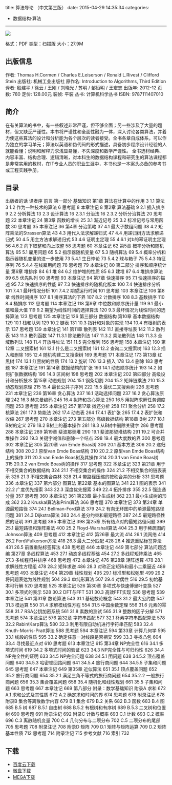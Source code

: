 title: 算法导论 （中文第三版）
date: 2015-04-29 14:35:34
categories:
  - 数据结构·算法
---

![](http://img3.douban.com/lpic/s25648004.jpg)

格式：PDF
类型：扫描版
大小：27.9M

<!--more-->

## 出版信息 ##

作者: Thomas H.Cormen / Charles E.Leiserson / Ronald L.Rivest / Clifford Stein 
出版社: 机械工业出版社
原作名: Introduction to Algorithms, Third Edition
译者: 殷建平 / 徐云 / 王刚 / 刘晓光 / 苏明 / 邹恒明 / 王宏志 
出版年: 2012-12
页数: 780
定价: 128.00元
装帧: 平装
丛书: 计算机科学丛书
ISBN: 9787111407010

## 简介 ##

在有关算法的书中，有一些叙述非常严谨，但不够全面；另一些涉及了大量的题材，但又缺乏严谨性。本书将严谨性和全面性融为一体，深入讨论各类算法，并着力使这些算法的设计和分析能为各个层次的读者接受。全书各章自成体系，可以作为独立的学习单元；算法以英语和伪代码的形式描述，具备初步程序设计经验的人就能看懂；说明和解释力求浅显易懂，不失深度和数学严谨性。
全书选材经典、内容丰富、结构合理、逻辑清晰，对本科生的数据结构课程和研究生的算法课程都是非常实用的教材，在IT专业人员的职业生涯中，本书也是一本案头必备的参考书或工程实践手册。

## 目录 ##

出版者的话
译者序
前言
第一部分 基础知识
第1章 算法在计算中的作用 3
1.1 算法 3
1.2 作为一种技术的算法 6
思考题 8
本章注记 8
第2章 算法基础 9
2.1 插入排序 9
2.2 分析算法 13
2.3 设计算法 16
2.3.1 分治法 16
2.3.2 分析分治算法 20
思考题 22
本章注记 24
第3章 函数的增长 25
3.1 渐近记号 25
3.2 标准记号与常用函数 30
思考题 35
本章注记 36
第4章 分治策略 37
4.1 最大子数组问题 38
4.2 矩阵乘法的Strassen算法 43
4.3 用代入法求解递归式 47
4.4 用递归树方法求解递归式 50
4.5 用主方法求解递归式 53
4.6 证明主定理 55
4.6.1 对b的幂证明主定理 56
4.6.2 向下取整和向上取整 58
思考题 60
本章注记 62
第5章 概率分析和随机算法 65
5.1 雇用问题 65
5.2 指示器随机变量 67
5.3 随机算法 69
5.4 概率分析和指示器随机变量的进一步使用 73
5.4.1 生日悖论 73
5.4.2 球与箱子 75
5.4.3 特征序列 76
5.4.4 在线雇用问题 78
思考题 79
本章注记 80
第二部分 排序和顺序统计量
第6章 堆排序 84
6.1 堆 84
6.2 维护堆的性质 85
6.3 建堆 87
6.4 堆排序算法 89
6.5 优先队列 90
思考题 93
本章注记 94
第7章 快速排序 95
7.1 快速排序的描述 95
7.2 快速排序的性能 97
7.3 快速排序的随机化版本 100
7.4 快速排序分析 101
7.4.1 最坏情况分析 101
7.4.2 期望运行时间 101
思考题 103
本章注记 106
第8章 线性时间排序 107
8.1 排序算法的下界 107
8.2 计数排序 108
8.3 基数排序 110
8.4 桶排序 112
思考题 114
本章注记 118
第9章 中位数和顺序统计量 119
9.1 最小值和最大值 119
9.2 期望为线性时间的选择算法 120
9.3 最坏情况为线性时间的选择算法 123
思考题 125
本章注记 126
第三部分 数据结构
第10章 基本数据结构 129
10.1 栈和队列 129
10.2 链表 131
10.3 指针和对象的实现 134
10.4 有根树的表示 137
思考题 139
本章注记 141
第11章 散列表 142
11.1 直接寻址表 142
11.2 散列表 143
11.3 散列函数 147
11.3.1 除法散列法 147
11.3.2 乘法散列法 148
11.3.3 全域散列法 148
11.4 开放寻址法 151
11.5 完全散列 156
思考题 158
本章注记 160
第12章 二叉搜索树 161
12.1 什么是二叉搜索树 161
12.2 查询二叉搜索树 163
12.3 插入和删除 165
12.4 随机构建二叉搜索树 169
思考题 171
本章注记 173
第13章 红黑树 174
13.1 红黑树的性质 174
13.2 旋转 176
13.3 插入 178
13.4 删除 183
思考题 187
本章注记 191
第14章 数据结构的扩张 193
14.1 动态顺序统计 193
14.2 如何扩张数据结构 196
14.3 区间树 198
思考题 202
本章注记 202
第四部分 高级设计和分析技术
第15章 动态规划 204
15.1 钢条切割 204
15.2 矩阵链乘法 210
15.3 动态规划原理 215
15.4 最长公共子序列 222
15.5 最优二叉搜索树 226
思考题 231
本章注记 236
第16章 贪心算法 237
16.1 活动选择问题 237
16.2 贪心算法原理 242
16.3 赫夫曼编码 245
16.4 拟阵和贪心算法 250
16.5 用拟阵求解任务调度问题 253
思考题 255
本章注记 257
第17章 摊还分析 258
17.1 聚合分析 258
17.2 核算法 261
17.3 势能法 262
17.4 动态表 264
17.4.1 表扩张 265
17.4.2 表扩张和收缩 267
思考题 270
本章注记 273
第五部分 高级数据结构
第18章 B树 277
18.1 B树的定义 279
18.2 B树上的基本操作 281
18.3 从B树中删除关键字 286
思考题 288
本章注记 289
第19章 斐波那契堆 290
19.1 斐波那契堆结构 291
19.2 可合并堆操作 292
19.3 关键字减值和删除一个结点 298
19.4 最大度数的界 300
思考题 302
本章注记 305
第20章 van Emde Boas树 306
20.1 基本方法 306
20.2 递归结构 308
20.2.1 原型van Emde Boas结构 310
20.2.2 原型van Emde Boas结构上的操作 311
20.3 van Emde Boas树及其操作 314
20.3.1 van Emde Boas树 315
20.3.2 van Emde Boas树的操作 317
思考题 322
本章注记 323
第21章 用于不相交集合的数据结构 324
21.1 不相交集合的操作 324
21.2 不相交集合的链表表示 326
21.3 不相交集合森林 328
21.4 带路径压缩的按秩合并的分析 331
思考题 336
本章注记 337
第六部分 图算法
第22章 基本的图算法 341
22.1 图的表示 341
22.2 广度优先搜索 343
22.3 深度优先搜索 349
22.4 拓扑排序 355
22.5 强连通分量 357
思考题 360
本章注记 361
第23章 最小生成树 362
23.1 最小生成树的形成 362
23.2 Kruskal算法和Prim算法 366
思考题 370
本章注记 373
第24章 单源最短路径 374
24.1 Bellman-Ford算法 379
24.2 有向无环图中的单源最短路径问题 381
24.3 Dijkstra算法 383
24.4 差分约束和最短路径 387
24.5 最短路径性质的证明 391
思考题 395
本章注记 398
第25章 所有结点对的最短路径问题 399
25.1 最短路径和矩阵乘法 400
25.2 Floyd-Warshall算法 404
25.3 用于稀疏图的Johnson算法 409
思考题 412
本章注记 412
第26章 最大流 414
26.1 流网络 414
26.2 Ford\Fulkerson方法 418
26.3 最大二分匹配 428
26.4 推送重贴标签算法 431
26.5 前置重贴标签算法 438
思考题 446
本章注记 449
第七部分 算法问题选编
第27章 多线程算法 453
27.1 动态多线程基础 454
27.2 多线程矩阵乘法 465
27.3 多线程归并排序 468
思考题 472
本章注记 476
第28章 矩阵运算 478
28.1 求解线性方程组 478
28.2 矩阵求逆 486
28.3 对称正定矩阵和最小二乘逼近 489
思考题 493
本章注记 494
第29章 线性规划 495
29.1 标准型和松弛型 499
29.2 将问题表达为线性规划 504
29.3 单纯形算法 507
29.4 对偶性 516
29.5 初始基本可行解 520
思考题 525
本章注记 526
第30章 多项式与快速傅里叶变换 527
30.1 多项式的表示 528
30.2 DFT与FFT 531
30.3 高效FFT实现 536
思考题 539
本章注记 541
第31章 数论算法 543
31.1 基础数论概念 543
31.2 最大公约数 547
31.3 模运算 550
31.4 求解模线性方程 554
31.5 中国余数定理 556
31.6 元素的幂 558
31.7 RSA公钥加密系统 561
31.8 素数的测试 565
31.9 整数的因子分解 571
思考题 574
本章注记 576
第32章 字符串匹配 577
32.1 朴素字符串匹配算法 578
32.2 Rabin\Karp算法 580
32.3 利用有限自动机进行字符串匹配 583
32.4 Knuth-Morris-Pratt算法 588
思考题 594
本章注记 594
第33章 计算几何学 595
33.1 线段的性质 595
33.2 确定任意一对线段是否相交 599
33.3 寻找凸包 604
33.4 寻找最近点对 610
思考题 613
本章注记 615
第34章 NP完全性 616
34.1 多项式时间 619
34.2 多项式时间的验证 623
34.3 NP完全性与可归约性 626
34.4 NP完全性的证明 633
34.5 NP完全问题 638
34.5.1 团问题 638
34.5.2 顶点覆盖问题 640
34.5.3 哈密顿回路问题 641
34.5.4 旅行商问题 644
34.5.5 子集和问题 645
思考题 647
本章注记 649
第35章 近似算法 651
35.1 顶点覆盖问题 652
35.2 旅行商问题 654
35.2.1 满足三角不等式的旅行商问题 654
35.2.2 一般旅行商问题 656
35.3 集合覆盖问题 658
35.4 随机化和线性规划 661
35.5 子集和问题 663
思考题 667
本章注记 669
第八部分 附录：数学基础知识
附录A 求和 672
A.1 求和公式及其性质 672
A.2 确定求和时间的界 674
思考题 678
附录注记 678
附录B 集合等离散数学内容 679
B.1 集合 679
B.2 关系 682
B.3 函数 683
B.4 图 685
B.5 树 687
B.5.1 自由树 688
B.5.2 有根树和有序树 689
B.5.3 二叉树和位置树 690
思考题 691
附录注记 692
附录C 计数与概率 693
C.1 计数 693
C.2 概率 696
C.3 离散随机变量 700
C.4 几何分布与二项分布 702
C.5 二项分布的尾部 705
思考题 708
附录注记 708
附录D 矩阵 709
D.1 矩阵与矩阵运算 709
D.2 矩阵基本性质 712
思考题 714
附录注记 715
参考文献 716
索引 732

## 下载 ##

+ [百度云下载](http://pan.baidu.com/s/1jGmYqLw)
+ [微盘下载](http://vdisk.weibo.com/s/aADaW4YROVbLa)
+ [MEGA下载](https://mega.co.nz/#!CV1mHYTK!TElqht8F51C84fgAGqKwzLPd6OudJusFnR8p1x2NM3o)

<!-- 2e
* [微盘下载](http://vdisk.weibo.com/s/aADaW4YROsmRV)
* [百度云下载](http://pan.baidu.com/s/1mgkQG0S)
* [MEGA下载](https://mega.co.nz/#!mRMHHRYT!bzYeY07KeeRyhGQP51wdB2XRo8wqvCmTO-QTKswEdJk)
-->